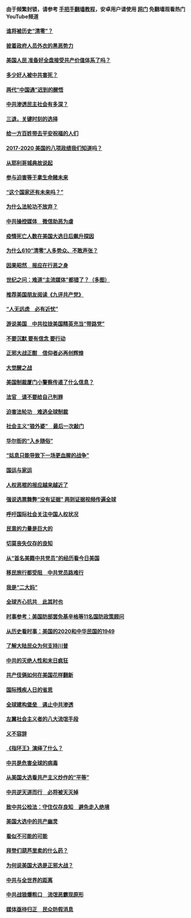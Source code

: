 #### 由于频繁封锁，请参考 [手把手翻墙教程](https://github.com/gfw-breaker/guides/wiki/)，安卓用户请使用 [网门](https://github.com/gfw-breaker/nogfw/blob/master/dl.md?t=02070300) 免翻墙观看热门YouTube频道 

#### [谁将被历史“清零”？](../pages/73/417485.md?t=02070300) 

#### [披着政府人员外衣的黑恶势力](../pages/73/417442.md?t=02070300) 

#### [美国人民 准备好全盘接受共产价值体系了吗？](../pages/73/417491.md?t=02070300) 

#### [多少好人被中共害死？](../pages/73/417144.md?t=02070300) 

#### [两代“中国通”迟到的醒悟](../pages/73/417064.md?t=02070300) 

#### [中共渗透民主社会有多深？](../pages/73/417063.md?t=02070300) 

#### [三退，关键时刻的选择](../pages/73/416969.md?t=02070300) 

#### [给一方百姓带去平安祝福的人们](../pages/73/416941.md?t=02070300) 

#### [2017-2020  美国的八项政绩我们知道吗？](../pages/73/416968.md?t=02070300) 

#### [从耶利哥城典故说起](../pages/73/416892.md?t=02070300) 

#### [参与迫害等于拿生命赌未来](../pages/73/416856.md?t=02070300) 

#### [“这个国家还有未来吗？”](../pages/73/416852.md?t=02070300) 

#### [为什么法轮功不放弃？](../pages/73/416864.md?t=02070300) 

#### [中共操控媒体　微信助恶为虐](../pages/73/416724.md?t=02070300) 

#### [疫情死亡人数在美国大选日后飙升探因](../pages/73/416606.md?t=02070300) 

#### [为什么610“清零”人多势众、不敢声张？](../pages/73/416632.md?t=02070300) 

#### [因果昭然　报应在行恶之身](../pages/73/416582.md?t=02070300) 

#### [世纪之问：难道“主流媒体”都错了？（多图）](../pages/73/416571.md?t=02070300) 

#### [推荐美国朋友阅读《九评共产党》](../pages/73/416510.md?t=02070300) 

#### [“人无远虑　必有近忧”](../pages/73/416513.md?t=02070300) 

#### [游说美国　中共拉拢美国精英充当“带路党”](../pages/73/416529.md?t=02070300) 

#### [不要沉默 要有信念 要行动](../pages/73/416457.md?t=02070300) 

#### [正邪大战正酣　信仰者必再创辉煌](../pages/73/416433.md?t=02070300) 

#### [大觉醒之战](../pages/73/416456.md?t=02070300) 

#### [美国制裁厦门小警察传递了什么信息？](../pages/73/416432.md?t=02070300) 

#### [法官　请不要给自己判罪](../pages/73/416379.md?t=02070300) 

#### [迫害法轮功　难逃全球制裁](../pages/73/416380.md?t=02070300) 

#### [社会主义“狼外婆”　最后一次敲门](../pages/73/416394.md?t=02070300) 

#### [华尔街的“入乡随俗”](../pages/73/416395.md?t=02070300) 

#### [“姑息只能导致下一场更血腥的战争”](../pages/73/416223.md?t=02070300) 

#### [国运与家运](../pages/73/416224.md?t=02070300) 

#### [人权恶棍的报应越来越近了](../pages/73/416276.md?t=02070300) 

#### [强说选票舞弊“没有证据” 两则证据视频传遍全球](../pages/73/416227.md?t=02070300) 

#### [呼吁国际社会关注中国人权状况](../pages/73/416135.md?t=02070300) 

#### [民意的力量是巨大的](../pages/73/416222.md?t=02070300) 

#### [切莫丧失仅存的良知](../pages/73/416134.md?t=02070300) 

#### [从“首名美籍中共党员”的经历看今日美国](../pages/73/416114.md?t=02070300) 

#### [移民旅行都受阻　中共党员路难行](../pages/73/416033.md?t=02070300) 

#### [我是“二大妈”](../pages/73/415529.md?t=02070300) 

#### [全球齐心抗共　此其时也](../pages/73/415989.md?t=02070300) 

#### [时事参考：美国防部罢免基辛格等11名国防政策顾问](../pages/73/415970.md?t=02070300) 

#### [从历史看时事：美国的2020和中华民国的1949](../pages/73/415949.md?t=02070300) 

#### [了解大陆民众为何支持川普](../pages/73/415950.md?t=02070300) 

#### [中共的灭绝人性和末日疯狂](../pages/73/415944.md?t=02070300) 

#### [共产伎俩如何在美国花样翻新](../pages/73/415908.md?t=02070300) 

#### [国际残疾人日的省思](../pages/73/415849.md?t=02070300) 

#### [全球建构堡垒　遏止中共渗透](../pages/73/415850.md?t=02070300) 

#### [左翼社会主义者的八大流氓手段](../pages/73/415802.md?t=02070300) 

#### [义不容辞](../pages/73/415807.md?t=02070300) 

#### [《指环王》演绎了什么？](../pages/73/415739.md?t=02070300) 

#### [中共是危害全球的病毒](../pages/73/415569.md?t=02070300) 

#### [从美国大选看共产主义炒作的“平等”](../pages/73/415654.md?t=02070300) 

#### [中共逆天道而行　必将被天灭掉](../pages/73/415626.md?t=02070300) 

#### [致中共公检法：守住仅存良知　避免走入绝境](../pages/73/415627.md?t=02070300) 

#### [美国大选中的共产幽灵](../pages/73/415618.md?t=02070300) 

#### [看似不可能的可能](../pages/73/415619.md?t=02070300) 

#### [拜登们葫芦里卖的什么药？](../pages/73/415531.md?t=02070300) 

#### [为何说美国大选是正邪大战？](../pages/73/415530.md?t=02070300) 

#### [中共与全世界的距离](../pages/73/415435.md?t=02070300) 

#### [中共战狼爆粗口　流氓恶霸现原形](../pages/73/415426.md?t=02070300) 

#### [媒体亟待归正　民众防假消息](../pages/73/415402.md?t=02070300) 


